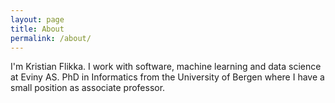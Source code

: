 ```yaml
---
layout: page
title: About
permalink: /about/
---
```


I'm Kristian Flikka. I work with software, machine learning and data science at Eviny AS. PhD in Informatics from the University of Bergen where I have a small position as associate professor.
